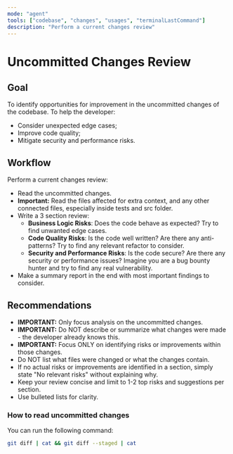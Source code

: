 ```yaml
---
mode: "agent"
tools: ["codebase", "changes", "usages", "terminalLastCommand"]
description: "Perform a current changes review"
---
```


# Uncommitted Changes Review

## Goal

To identify opportunities for improvement in the uncommitted changes of the codebase.
To help the developer:

- Consider unexpected edge cases;
- Improve code quality;
- Mitigate security and performance risks.

## Workflow

Perform a current changes review:

- Read the uncommitted changes.
- **Important:** Read the files affected for extra context, and any other connected files, especially inside tests and src folder.
- Write a 3 section review:
  - **Business Logic Risks**: Does the code behave as expected? Try to find unwanted edge cases.
  - **Code Quality Risks**: Is the code well written? Are there any anti-patterns? Try to find any relevant refactor to consider.
  - **Security and Performance Risks**: Is the code secure? Are there any security or performance issues? Imagine you are a bug bounty hunter and try to find any real vulnerability.
- Make a summary report in the end with most important findings to consider.

## Recommendations

- **IMPORTANT:** Only focus analysis on the uncommitted changes.
- **IMPORTANT:** Do NOT describe or summarize what changes were made - the developer already knows this.
- **IMPORTANT:** Focus ONLY on identifying risks or improvements within those changes.
- Do NOT list what files were changed or what the changes contain.
- If no actual risks or improvements are identified in a section, simply state "No relevant risks" without explaining why.
- Keep your review concise and limit to 1-2 top risks and suggestions per section.
- Use bulleted lists for clarity.

### How to read uncommitted changes

You can run the following command:

```bash
git diff | cat && git diff --staged | cat
```
